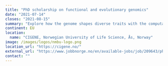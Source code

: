 ```yaml
---
title: "PhD scholarship on functional and evolutionary genomics"
date: "2021-07-14"
closes: "2021-08-15"
summary: "Explore how the genome shapes diverse traits with the computational analysis. Watch the [video about this position](https://www.youtube.com/watch?v=KNLIX3asTiE)."
continent: EU
location:
  name: "CIGENE, Norwegian University of Life Science, Ås, Norway"
image: /images/logos/nmbu-logo.png
location_url: "https://cigene.no/"
external_url: "https://www.jobbnorge.no/en/available-jobs/job/209643/phd-scholarship-on-functional-and-evolutionary-genomics"
contact: ""
---
```

